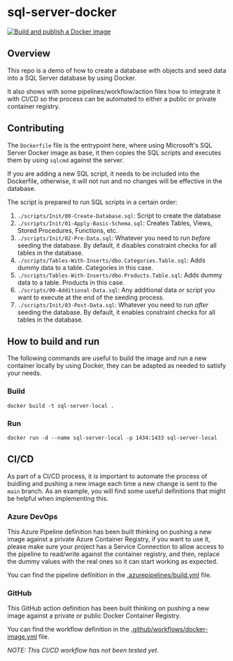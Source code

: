 # sql-server-docker
[![Build and publish a Docker image](https://github.com/nruizneiman/sql-server-docker/actions/workflows/docker-image.yml/badge.svg)](https://github.com/nruizneiman/sql-server-docker/actions/workflows/docker-image.yml)

## Overview
This repo is a demo of how to create a database with objects and seed data into a SQL Server database by using Docker.

It also shows with some pipelines/workflow/action files how to integrate it with CI/CD so the process can be automated to either a public or private container registry.

## Contributing
The `Dockerfile` file is the entrypoint here, where using Microsoft's SQL Server Docker image as base, it then copies the SQL scripts and executes them by using `sqlcmd` against the server.

If you are adding a new SQL script, it needs to be included into the Dockerfile, otherwise, it will not run and no changes will be effective in the database.

The script is prepared to run SQL scripts in a certain order:
1. `./scripts/Init/00-Create-Database.sql`: Script to create the database
2. `./scripts/Init/01-Apply-Basic-Schema.sql`: Creates Tables, Views, Stored Procedures, Functions, etc.
3. `./scripts/Init/02-Pre-Data.sql`: Whatever you need to run _before_ seeding the database. By default, it disables constraint checks for all tables in the database.
4. `./scripts/Tables-With-Inserts/dbo.Categories.Table.sql`: Adds dummy data to a table. Categories in this case.
5. `./scripts/Tables-With-Inserts/dbo.Products.Table.sql`: Adds dummy data to a table. Products in this case.
6. `./scripts/00-Additional-Data.sql`: Any additional data or script you want to execute at the end of the seeding process.
7. `./scripts/Init/03-Post-Data.sql`: Whatever you need to run _after_ seeding the database. By default, it enables constraint checks for all tables in the database.

## How to build and run
The following commands are useful to build the image and run a new container locally by using Docker, they can be adapted as needed to satisfy your needs.
### Build
`docker build -t sql-server-local .`

### Run
`docker run -d --name sql-server-local -p 1434:1433 sql-server-local`

## CI/CD
As part of a CI/CD process, it is important to automate the process of buidling and pushing a new image each time a new change is sent to the `main` branch. As an example, you will find some useful definitions that might be helpful when implementing this.

### Azure DevOps
This Azure Pipeline definition has been built thinking on pushing a new image against a private Azure Container Registry, if you want to use it, please make sure your project has a Service Connection to allow access to the pipeline to read/write against the container registry, and then, replace the dummy values with the real ones so it can start working as expected.

You can find the pipeline definition in the [.azurepipelines/build.yml](./.azurepipelines/build.yml) file.

### GitHub
This GitHub action definition has been built thinking on pushing a new image against a private or public Docker Container Registry.

You can find the workflow definition in the [.github/workflows/docker-image.yml](./.github/workflows/docker-image.yml) file.

_NOTE: This CI/CD workflow has not been tested yet._